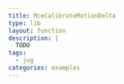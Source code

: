 ```yaml
---
title: MceCalibrateMotionDelta
type: lib
layout: function
description: |
  TODO
tags:
  - jog
categories: examples
---
```

